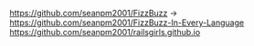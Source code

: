 https://github.com/seanpm2001/FizzBuzz -> https://github.com/seanpm2001/FizzBuzz-In-Every-Language
https://github.com/seanpm2001/railsgirls.github.io
